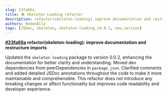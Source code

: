```yaml
---
slug: 23fa66a
title: 🛠️ Skeleton Loading refactor
description: refactor(skeleton-loading) improve documentation and restructure imports
authors: RedonAlla
tags: [JSDoc, skeleton, skeleton-loading_v0.0.2, new_version]
---
```


**[#23fa66a](https://github.com/RedonAlla/flexnative/commit/23fa66a) refactor(skeleton-loading): improve documentation and restructure imports**

Updated the `skeleton-loading` package to version 0.0.2, enhancing the documentation for better clarity and understanding.
Moved dev dependencies from peerDependencies in `package.json`.
Clarified comments and added detailed JSDoc annotations throughout the code to make it more maintainable and comprehensible.
This refactor does not introduce any breaking changes or affect functionality but improves code readability and developer experience.
